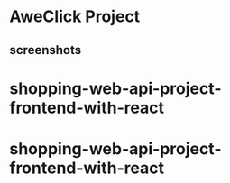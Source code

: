 # AweClick Project

## screenshots 
# shopping-web-api-project-frontend-with-react
# shopping-web-api-project-frontend-with-react
